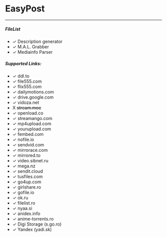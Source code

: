 # EasyPost
----------------
##### FileList
+ ✓ Description generator
+ ✓ M.A.L. Grabber
+ ✓ Mediainfo Parser

##### Supported Links:
+ ✓ ddl.to
+ ✓ file555.com
+ ✓ flix555.com
+ ✓ dailymotions.com
+ ✓ drive.google.com
+ ✓ vidoza.net
+ X ~~stream.moe~~
+ ✓ openload.co
+ ✓ streamango.com
+ ✓ mp4upload.com
+ ✓ yourupload.com
+ ✓ fembed.com
+ ✓ nofile.io
+ ✓ sendvid.com
+ ✓ mirrorace.com
+ ✓ mirrored.to
+ ✓ video.sibnet.ru
+ ✓ mega.nz
+ ✓ sendit.cloud
+ ✓ tusfiles.com
+ ✓ go4up.com
+ ✓ girlshare.ro
+ ✓ gofile.io
+ ✓ ok.ru
+ ✓ filelist.ro
+ ✓ nyaa.si
+ ✓ anidex.info
+ ✓ anime-torrents.ro
+ ✓ Digi Storage (s.go.ro)
+ ✓ Yandex (yadi.sk)